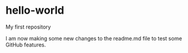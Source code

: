# hello-world
My first repository

I am now making some new changes to the readme.md file to test some GitHub features.
